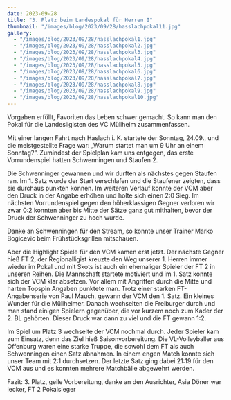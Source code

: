 ```yaml
---
date: 2023-09-28
title: "3. Platz beim Landespokal für Herren I"
thumbnail: "/images/blog/2023/09/28/hasslachpokal11.jpg"
gallery:
  - "/images/blog/2023/09/28/hasslachpokal1.jpg"
  - "/images/blog/2023/09/28/hasslachpokal2.jpg"
  - "/images/blog/2023/09/28/hasslachpokal3.jpg"
  - "/images/blog/2023/09/28/hasslachpokal4.jpg"
  - "/images/blog/2023/09/28/hasslachpokal5.jpg"
  - "/images/blog/2023/09/28/hasslachpokal6.jpg"
  - "/images/blog/2023/09/28/hasslachpokal7.jpg"
  - "/images/blog/2023/09/28/hasslachpokal8.jpg"
  - "/images/blog/2023/09/28/hasslachpokal9.jpg"
  - "/images/blog/2023/09/28/hasslachpokal10.jpg"
---
```


Vorgaben erfüllt, Favoriten das Leben schwer gemacht. So kann man den Pokal für die Landesligisten des VC Müllheim zusammenfassen.

Mit einer langen Fahrt nach Haslach i. K. startete der Sonntag, 24.09., und die meistgestellte Frage war: „Warum startet man um 9 Uhr an einem Sonntag?“. Zumindest der Spielplan kam uns entgegen, das erste Vorrundenspiel hatten Schwenningen und Staufen 2.

Die Schwenninger gewannen und wir durften als nächstes gegen Staufen ran. Im 1. Satz wurde der Start verschlafen und die Staufener zeigten, dass sie durchaus punkten können. Im weiteren Verlauf konnte der VCM aber den Druck in der Angabe erhöhen und holte sich einen 2:0 Sieg. Im nächsten Vorrundenspiel gegen den höherklassigen Gegner verloren wir zwar 0:2 konnten aber bis Mitte der Sätze ganz gut mithalten, bevor der Druck der Schwenninger zu hoch wurde.

Danke an Schwenningen für den Stream, so konnte unser Trainer Marko Bogicevic beim Frühstücksgrillen mitschauen.

Aber die Highlight Spiele für den VCM kamen erst jetzt. Der nächste Gegner hieß FT 2, der Regionalligist kreuzte den Weg unserer 1. Herren immer wieder im Pokal und mit Skots ist auch ein ehemaliger Spieler der FT 2 in unseren Reihen. Die Mannschaft startete motiviert und im 1. Satz konnte sich der VCM klar absetzen. Vor allem mit Angriffen durch die Mitte und harten Topspin Angaben punktete man. Trotz einer starken FT-Angabenserie von Paul Mauch, gewann der VCM den 1. Satz. Ein kleines Wunder für die Müllheimer. Danach wechselten die Freiburger durch und man stand einigen Spielern gegenüber, die vor kurzem noch zum Kader der 2. BL gehörten. Dieser Druck war dann zu viel und die FT gewann 1:2.

Im Spiel um Platz 3 wechselte der VCM nochmal durch. Jeder Spieler kam zum Einsatz, denn das Ziel hieß Saisonvorbereitung. Die VL-Volleyballer aus Offenburg waren eine starke Truppe, die sowohl dem FT als auch Schwenningen einen Satz abnahmen. In einem engen Match konnte sich unser Team mit 2:1 durchsetzen. Der letzte Satz ging dabei 21:19 für den VCM aus und es konnten mehrere Matchbälle abgewehrt werden.

Fazit: 3. Platz, geile Vorbereitung, danke an den Ausrichter, Asia Döner war lecker, FT 2 Pokalsieger
